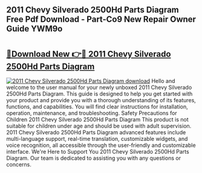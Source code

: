 ## 2011 Chevy Silverado 2500Hd Parts Diagram Free Pdf Download - Part-Co9 New Repair Owner Guide YWM9o

# <h2><a href="http://dfly328.blite.top/?on=2011+Chevy+Silverado+2500Hd+Parts+Diagram">🔗Download New 👉🔴 2011 Chevy Silverado 2500Hd Parts Diagram</a></h2>

[![2011 Chevy Silverado 2500Hd Parts Diagram download](https://i.imgur.com/lujVjoI.png)](http://dfly328.blite.top/?on=2011+Chevy+Silverado+2500Hd+Parts+Diagram)
Hello and welcome to the user manual for your newly unboxed 2011 Chevy Silverado 2500Hd Parts Diagram. This guide is designed to help you get started with your product and provide you with a thorough understanding of its features, functions, and capabilities. You will find clear instructions for installation, operation, maintenance, and troubleshooting. Safety Precautions for Children 2011 Chevy Silverado 2500Hd Parts Diagram This product is not suitable for children under age and should be used with adult supervision. 2011 Chevy Silverado 2500Hd Parts Diagram advanced features include multi-language support, real-time translation, customizable widgets, and voice recognition, all accessible through the user-friendly and customizable interface. We're Here to Support You 2011 Chevy Silverado 2500Hd Parts Diagram. Our team is dedicated to assisting you with any questions or concerns.
